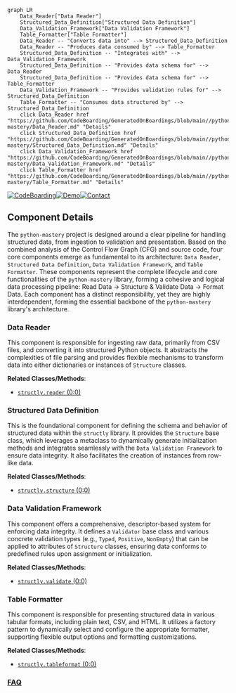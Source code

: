 ```mermaid
graph LR
    Data_Reader["Data Reader"]
    Structured_Data_Definition["Structured Data Definition"]
    Data_Validation_Framework["Data Validation Framework"]
    Table_Formatter["Table Formatter"]
    Data_Reader -- "Converts data into" --> Structured_Data_Definition
    Data_Reader -- "Produces data consumed by" --> Table_Formatter
    Structured_Data_Definition -- "Integrates with" --> Data_Validation_Framework
    Structured_Data_Definition -- "Provides data schema for" --> Data_Reader
    Structured_Data_Definition -- "Provides data schema for" --> Table_Formatter
    Data_Validation_Framework -- "Provides validation rules for" --> Structured_Data_Definition
    Table_Formatter -- "Consumes data structured by" --> Structured_Data_Definition
    click Data_Reader href "https://github.com/CodeBoarding/GeneratedOnBoardings/blob/main//python-mastery/Data_Reader.md" "Details"
    click Structured_Data_Definition href "https://github.com/CodeBoarding/GeneratedOnBoardings/blob/main//python-mastery/Structured_Data_Definition.md" "Details"
    click Data_Validation_Framework href "https://github.com/CodeBoarding/GeneratedOnBoardings/blob/main//python-mastery/Data_Validation_Framework.md" "Details"
    click Table_Formatter href "https://github.com/CodeBoarding/GeneratedOnBoardings/blob/main//python-mastery/Table_Formatter.md" "Details"
```
[![CodeBoarding](https://img.shields.io/badge/Generated%20by-CodeBoarding-9cf?style=flat-square)](https://github.com/CodeBoarding/GeneratedOnBoardings)[![Demo](https://img.shields.io/badge/Try%20our-Demo-blue?style=flat-square)](https://www.codeboarding.org/demo)[![Contact](https://img.shields.io/badge/Contact%20us%20-%20contact@codeboarding.org-lightgrey?style=flat-square)](mailto:contact@codeboarding.org)

## Component Details

The `python-mastery` project is designed around a clear pipeline for handling structured data, from ingestion to validation and presentation. Based on the combined analysis of the Control Flow Graph (CFG) and source code, four core components emerge as fundamental to its architecture: `Data Reader`, `Structured Data Definition`, `Data Validation Framework`, and `Table Formatter`. These components represent the complete lifecycle and core functionalities of the `python-mastery` library, forming a cohesive and logical data processing pipeline: Read Data -> Structure & Validate Data -> Format Data. Each component has a distinct responsibility, yet they are highly interdependent, forming the essential backbone of the `python-mastery` library's architecture.

### Data Reader
This component is responsible for ingesting raw data, primarily from CSV files, and converting it into structured Python objects. It abstracts the complexities of file parsing and provides flexible mechanisms to transform data into either dictionaries or instances of `Structure` classes.


**Related Classes/Methods**:

- <a href="https://github.com/dabeaz-course/python-mastery/blob/master/Solutions/9_2/structly/reader.py#L0-L0" target="_blank" rel="noopener noreferrer">`structly.reader` (0:0)</a>


### Structured Data Definition
This is the foundational component for defining the schema and behavior of structured data within the `structly` library. It provides the `Structure` base class, which leverages a metaclass to dynamically generate initialization methods and integrates seamlessly with the `Data Validation Framework` to ensure data integrity. It also facilitates the creation of instances from row-like data.


**Related Classes/Methods**:

- <a href="https://github.com/dabeaz-course/python-mastery/blob/master/Solutions/9_2/structly/structure.py#L0-L0" target="_blank" rel="noopener noreferrer">`structly.structure` (0:0)</a>


### Data Validation Framework
This component offers a comprehensive, descriptor-based system for enforcing data integrity. It defines a `Validator` base class and various concrete validation types (e.g., `Typed`, `Positive`, `NonEmpty`) that can be applied to attributes of `Structure` classes, ensuring data conforms to predefined rules upon assignment or initialization.


**Related Classes/Methods**:

- <a href="https://github.com/dabeaz-course/python-mastery/blob/master/Solutions/9_2/structly/validate.py#L0-L0" target="_blank" rel="noopener noreferrer">`structly.validate` (0:0)</a>


### Table Formatter
This component is responsible for presenting structured data in various tabular formats, including plain text, CSV, and HTML. It utilizes a factory pattern to dynamically select and configure the appropriate formatter, supporting flexible output options and formatting customizations.


**Related Classes/Methods**:

- <a href="https://github.com/dabeaz-course/python-mastery/blob/master/Solutions/9_2/structly/tableformat.py#L0-L0" target="_blank" rel="noopener noreferrer">`structly.tableformat` (0:0)</a>




### [FAQ](https://github.com/CodeBoarding/GeneratedOnBoardings/tree/main?tab=readme-ov-file#faq)